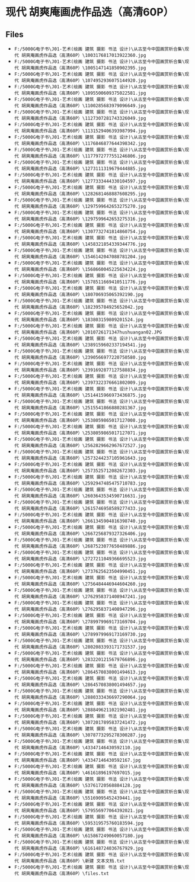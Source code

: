 # 现代 胡爽庵画虎作品选（高清60P）

## Files

- `F:/5000G电子书\J01-艺术(绘画 建筑 摄影 书法 设计)\从古至今中国画赏析合集\现代 胡爽庵画虎作品选（高清60P）\1003176817013922360.jpg`
- `F:/5000G电子书\J01-艺术(绘画 建筑 摄影 书法 设计)\从古至今中国画赏析合集\现代 胡爽庵画虎作品选（高清60P）\1005147141850902395.jpg`
- `F:/5000G电子书\J01-艺术(绘画 建筑 摄影 书法 设计)\从古至今中国画赏析合集\现代 胡爽庵画虎作品选（高清60P）\1074952936075144920.jpg`
- `F:/5000G电子书\J01-艺术(绘画 建筑 摄影 书法 设计)\从古至今中国画赏析合集\现代 胡爽庵画虎作品选（高清60P）\1095500609375022581.jpg`
- `F:/5000G电子书\J01-艺术(绘画 建筑 摄影 书法 设计)\从古至今中国画赏析合集\现代 胡爽庵画虎作品选（高清60P）\1100285683979096649.jpg`
- `F:/5000G电子书\J01-艺术(绘画 建筑 摄影 书法 设计)\从古至今中国画赏析合集\现代 胡爽庵画虎作品选（高清60P）\1127307281743326049.jpg`
- `F:/5000G电子书\J01-艺术(绘画 建筑 摄影 书法 设计)\从古至今中国画赏析合集\现代 胡爽庵画虎作品选（高清60P）\1131529406393987994.jpg`
- `F:/5000G电子书\J01-艺术(绘画 建筑 摄影 书法 设计)\从古至今中国画赏析合集\现代 胡爽庵画虎作品选（高清60P）\1176846877644398342.jpg`
- `F:/5000G电子书\J01-艺术(绘画 建筑 摄影 书法 设计)\从古至今中国画赏析合集\现代 胡爽庵画虎作品选（高清60P）\1177972777551246806.jpg`
- `F:/5000G电子书\J01-艺术(绘画 建筑 摄影 书法 设计)\从古至今中国画赏析合集\现代 胡爽庵画虎作品选（高清60P）\1273111319679444885.jpg`
- `F:/5000G电子书\J01-艺术(绘画 建筑 摄影 书法 设计)\从古至今中国画赏析合集\现代 胡爽庵画虎作品选（高清60P）\1277333444330104597.jpg`
- `F:/5000G电子书\J01-艺术(绘画 建筑 摄影 书法 设计)\从古至今中国画赏析合集\现代 胡爽庵画虎作品选（高清60P）\1282681468887608295.jpg`
- `F:/5000G电子书\J01-艺术(绘画 建筑 摄影 书法 设计)\从古至今中国画赏析合集\现代 胡爽庵画虎作品选（高清60P）\1297599642653275270.jpg`
- `F:/5000G电子书\J01-艺术(绘画 建筑 摄影 书法 设计)\从古至今中国画赏析合集\现代 胡爽庵画虎作品选（高清60P）\1297599642653275316.jpg`
- `F:/5000G电子书\J01-艺术(绘画 建筑 摄影 书法 设计)\从古至今中国画赏析合集\现代 胡爽庵画虎作品选（高清60P）\1307732741814860754.jpg`
- `F:/5000G电子书\J01-艺术(绘画 建筑 摄影 书法 设计)\从古至今中国画赏析合集\现代 胡爽庵画虎作品选（高清60P）\1458321854339344776.jpg`
- `F:/5000G电子书\J01-艺术(绘画 建筑 摄影 书法 设计)\从古至今中国画赏析合集\现代 胡爽庵画虎作品选（高清60P）\1546142047088781204.jpg`
- `F:/5000G电子书\J01-艺术(绘画 建筑 摄影 书法 设计)\从古至今中国画赏析合集\现代 胡爽庵画虎作品选（高清60P）\1568660045225634224.jpg`
- `F:/5000G电子书\J01-艺术(绘画 建筑 摄影 书法 设计)\从古至今中国画赏析合集\现代 胡爽庵画虎作品选（高清60P）\1578511669410511776.jpg`
- `F:/5000G电子书\J01-艺术(绘画 建筑 摄影 书法 设计)\从古至今中国画赏析合集\现代 胡爽庵画虎作品选（高清60P）\180706935065392190.jpg`
- `F:/5000G电子书\J01-艺术(绘画 建筑 摄影 书法 设计)\从古至今中国画赏析合集\现代 胡爽庵画虎作品选（高清60P）\182395784925652042.jpg`
- `F:/5000G电子书\J01-艺术(绘画 建筑 摄影 书法 设计)\从古至今中国画赏析合集\现代 胡爽庵画虎作品选（高清60P）\183803159809201524.jpg`
- `F:/5000G电子书\J01-艺术(绘画 建筑 摄影 书法 设计)\从古至今中国画赏析合集\现代 胡爽庵画虎作品选（高清60P）\2010726171347hushuangan02.JPG`
- `F:/5000G电子书\J01-艺术(绘画 建筑 摄影 书法 设计)\从古至今中国画赏析合集\现代 胡爽庵画虎作品选（高清60P）\2389159602337194541.jpg`
- `F:/5000G电子书\J01-艺术(绘画 建筑 摄影 书法 设计)\从古至今中国画赏析合集\现代 胡爽庵画虎作品选（高清60P）\2390566977220750580.jpg`
- `F:/5000G电子书\J01-艺术(绘画 建筑 摄影 书法 设计)\从古至今中国画赏析合集\现代 胡爽庵画虎作品选（高清60P）\2391692877127588834.jpg`
- `F:/5000G电子书\J01-艺术(绘画 建筑 摄影 书法 设计)\从古至今中国画赏析合集\现代 胡爽庵画虎作品选（高清60P）\2397322376661802009.jpg`
- `F:/5000G电子书\J01-艺术(绘画 建筑 摄影 书法 设计)\从古至今中国画赏析合集\现代 胡爽庵画虎作品选（高清60P）\2514415966973436875.jpg`
- `F:/5000G电子书\J01-艺术(绘画 建筑 摄影 书法 设计)\从古至今中国画赏析合集\现代 胡爽庵画虎作品选（高清60P）\2515541866880281367.jpg`
- `F:/5000G电子书\J01-艺术(绘画 建筑 摄影 书法 设计)\从古至今中国画赏析合集\现代 胡爽庵画虎作品选（高清60P）\2538059865017127008.jpg`
- `F:/5000G电子书\J01-艺术(绘画 建筑 摄影 书法 设计)\从古至今中国画赏析合集\现代 胡爽庵画虎作品选（高清60P）\2538059865017127071.jpg`
- `F:/5000G电子书\J01-艺术(绘画 建筑 摄影 书法 设计)\从古至今中国画赏析合集\现代 胡爽庵画虎作品选（高清60P）\2562829662967672527.jpg`
- `F:/5000G电子书\J01-艺术(绘画 建筑 摄影 书法 设计)\从古至今中国画赏析合集\现代 胡爽庵画虎作品选（高清60P）\2573244237105961643.jpg`
- `F:/5000G电子书\J01-艺术(绘画 建筑 摄影 书法 设计)\从古至今中国画赏析合集\现代 胡爽庵画虎作品选（高清60P）\2573525712082672303.jpg`
- `F:/5000G电子书\J01-艺术(绘画 建筑 摄影 书法 设计)\从古至今中国画赏析合集\现代 胡爽庵画虎作品选（高清60P）\2592947485475710783.jpg`
- `F:/5000G电子书\J01-艺术(绘画 建筑 摄影 书法 设计)\从古至今中国画赏析合集\现代 胡爽庵画虎作品选（高清60P）\2603643534590716631.jpg`
- `F:/5000G电子书\J01-艺术(绘画 建筑 摄影 书法 设计)\从古至今中国画赏析合集\现代 胡爽庵画虎作品选（高清60P）\2615746958589277433.jpg`
- `F:/5000G电子书\J01-艺术(绘画 建筑 摄影 书法 设计)\从古至今中国画赏析合集\现代 胡爽庵画虎作品选（高清60P）\2661345904816398740.jpg`
- `F:/5000G电子书\J01-艺术(绘画 建筑 摄影 书法 设计)\从古至今中国画赏析合集\现代 胡爽庵画虎作品选（高清60P）\2667256879327326406.jpg`
- `F:/5000G电子书\J01-艺术(绘画 建筑 摄影 书法 设计)\从古至今中国画赏析合集\现代 胡爽庵画虎作品选（高清60P）\2687523077650489886.jpg`
- `F:/5000G电子书\J01-艺术(绘画 建筑 摄影 书法 设计)\从古至今中国画赏析合集\现代 胡爽庵画虎作品选（高清60P）\2727211049366695523.jpg`
- `F:/5000G电子书\J01-艺术(绘画 建筑 摄影 书法 设计)\从古至今中国画赏析合集\现代 胡爽庵画虎作品选（高清60P）\2737625623504990451.jpg`
- `F:/5000G电子书\J01-艺术(绘画 建筑 摄影 书法 设计)\从古至今中国画赏析合集\现代 胡爽庵画虎作品选（高清60P）\2756484446944604260.jpg`
- `F:/5000G电子书\J01-艺术(绘画 建筑 摄影 书法 设计)\从古至今中国画赏析合集\现代 胡爽庵画虎作品选（高清60P）\2762958371408947241.jpg`
- `F:/5000G电子书\J01-艺术(绘画 建筑 摄影 书法 设计)\从古至今中国画赏析合集\现代 胡爽庵画虎作品选（高清60P）\2762958371408947296.jpg`
- `F:/5000G电子书\J01-艺术(绘画 建筑 摄影 书法 设计)\从古至今中国画赏析合集\现代 胡爽庵画虎作品选（高清60P）\2789979969173169704.jpg`
- `F:/5000G电子书\J01-艺术(绘画 建筑 摄影 书法 设计)\从古至今中国画赏析合集\现代 胡爽庵画虎作品选（高清60P）\2789979969173169730.jpg`
- `F:/5000G电子书\J01-艺术(绘画 建筑 摄影 书法 设计)\从古至今中国画赏析合集\现代 胡爽庵画虎作品选（高清60P）\2802083393171731537.jpg`
- `F:/5000G电子书\J01-艺术(绘画 建筑 摄影 书法 设计)\从古至今中国画赏析合集\现代 胡爽庵画虎作品选（高清60P）\2832201215679766896.jpg`
- `F:/5000G电子书\J01-艺术(绘画 建筑 摄影 书法 设计)\从古至今中国画赏析合集\现代 胡爽庵画虎作品选（高清60P）\2864570838001494613.jpg`
- `F:/5000G电子书\J01-艺术(绘画 建筑 摄影 书法 设计)\从古至今中国画赏析合集\现代 胡爽庵画虎作品选（高清60P）\2864570838001494657.jpg`
- `F:/5000G电子书\J01-艺术(绘画 建筑 摄影 书法 设计)\从古至今中国画赏析合集\现代 胡爽庵画虎作品选（高清60P）\2880333436697290064.jpg`
- `F:/5000G电子书\J01-艺术(绘画 建筑 摄影 书法 设计)\从古至今中国画赏析合集\现代 胡爽庵画虎作品选（高清60P）\2888496211021902481.jpg`
- `F:/5000G电子书\J01-艺术(绘画 建筑 摄影 书法 设计)\从古至今中国画赏析合集\现代 胡爽庵画虎作品选（高清60P）\3072017895837241472.jpg`
- `F:/5000G电子书\J01-艺术(绘画 建筑 摄影 书法 设计)\从古至今中国画赏析合集\现代 胡爽庵画虎作品选（高清60P）\3078773295278300287.jpg`
- `F:/5000G电子书\J01-艺术(绘画 建筑 摄影 书法 设计)\从古至今中国画赏析合集\现代 胡爽庵画虎作品选（高清60P）\43347146430592110.jpg`
- `F:/5000G电子书\J01-艺术(绘画 建筑 摄影 书法 设计)\从古至今中国画赏析合集\现代 胡爽庵画虎作品选（高清60P）\43347146430592167.jpg`
- `F:/5000G电子书\J01-艺术(绘画 建筑 摄影 书法 设计)\从古至今中国画赏析合集\现代 胡爽庵画虎作品选（高清60P）\46161896197697015.jpg`
- `F:/5000G电子书\J01-艺术(绘画 建筑 摄影 书法 设计)\从古至今中国画赏析合集\现代 胡爽庵画虎作品选（高清60P）\53761720568884128.jpg`
- `F:/5000G电子书\J01-艺术(绘画 建筑 摄影 书法 设计)\从古至今中国画赏析合集\现代 胡爽庵画虎作品选（高清60P）\55169095452439441.jpg`
- `F:/5000G电子书\J01-艺术(绘画 建筑 摄影 书法 设计)\从古至今中国画赏析合集\现代 胡爽庵画虎作品选（高清60P）\579556977064392021.jpg`
- `F:/5000G电子书\J01-艺术(绘画 建筑 摄影 书法 设计)\从古至今中国画赏析合集\现代 胡爽庵画虎作品选（高清60P）\595319575760183594.jpg`
- `F:/5000G电子书\J01-艺术(绘画 建筑 摄影 书法 设计)\从古至今中国画赏析合集\现代 胡爽庵画虎作品选（高清60P）\615867249060057180.jpg`
- `F:/5000G电子书\J01-艺术(绘画 建筑 摄影 书法 设计)\从古至今中国画赏析合集\现代 胡爽庵画虎作品选（高清60P）\616148724036767929.jpg`
- `F:/5000G电子书\J01-艺术(绘画 建筑 摄影 书法 设计)\从古至今中国画赏析合集\现代 胡爽庵画虎作品选（高清60P）\新建 文本文档.txt`
- `F:/5000G电子书\J01-艺术(绘画 建筑 摄影 书法 设计)\从古至今中国画赏析合集\现代 胡爽庵画虎作品选（高清60P）\files.txt`
